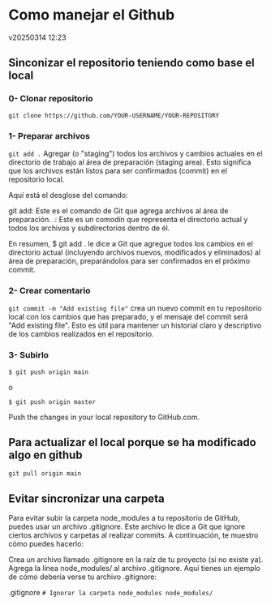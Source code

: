 # Como manejar el Github 
v20250314 12:23
## Sinconizar el repositorio teniendo como base el local
### 0- Clonar repositorio
`git clone https://github.com/YOUR-USERNAME/YOUR-REPOSITORY`
### 1-  Preparar archivos
`git add .`
Agregar (o "staging") todos los archivos y cambios actuales en el directorio de trabajo al área de preparación (staging area). Esto significa que los archivos están listos para ser confirmados (commit) en el repositorio local.


Aquí está el desglose del comando:

git add: Este es el comando de Git que agrega archivos al área de preparación.
.: Este es un comodín que representa el directorio actual y todos los archivos y subdirectorios dentro de él.

En resumen, $ git add . le dice a Git que agregue todos los cambios en el directorio actual (incluyendo archivos nuevos, modificados y eliminados) al área de preparación, preparándolos para ser confirmados en el próximo commit.



### 2- Crear comentario
`git commit -m "Add existing file"`
crea un nuevo commit en tu repositorio local con los cambios que has preparado, y el mensaje del commit será "Add existing file". Esto es útil para mantener un historial claro y descriptivo de los cambios realizados en el repositorio.

### 3- Subirlo

`$ git push origin main`  

o

`$ git push origin master`

Push the changes in your local repository to GitHub.com.

## Para actualizar el local porque se ha modificado algo en github
`git pull origin main`

## Evitar sincronizar una carpeta
Para evitar subir la carpeta node_modules a tu repositorio de GitHub, puedes usar un archivo .gitignore. Este archivo le dice a Git que ignore ciertos archivos y carpetas al realizar commits. A continuación, te muestro cómo puedes hacerlo:

Crea un archivo llamado .gitignore en la raíz de tu proyecto (si no existe ya).
Agrega la línea node_modules/ al archivo .gitignore.
Aquí tienes un ejemplo de cómo debería verse tu archivo .gitignore:


.gitignore
`# Ignorar la carpeta node_modules
node_modules/`